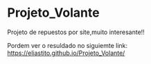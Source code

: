# Projeto_Volante
Projeto de repuestos por site,muito interesante!!

Pordem ver o resuldado no siguiemte link: https://eliastito.github.io/Projeto_Volante/
